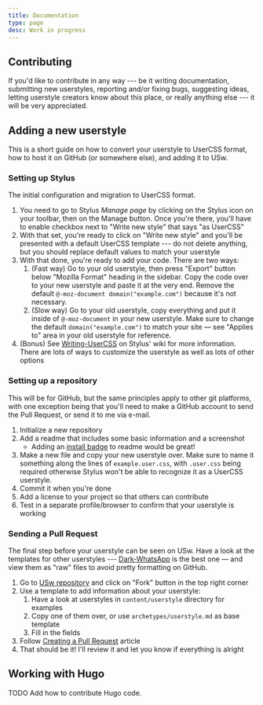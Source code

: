```yaml
---
title: Documentation
type: page
desc: Work in progress
---
```


## Contributing

If you'd like to contribute in any way --- be it writing documentation,
submitting new userstyles, reporting and/or fixing bugs, suggesting ideas,
letting userstyle creators know about this place, or really anything else ---
it will be very appreciated.


## Adding a new userstyle

This is a short guide on how to convert your userstyle to UserCSS format, how to
host it on GitHub (or somewhere else), and adding it to USw.


### Setting up Stylus

The initial configuration and migration to UserCSS format.

1. You need to go to Stylus _Manage page_ by clicking on the Stylus icon on your
   toolbar, then on the Manage button. Once you're there, you'll have to enable
   checkbox next to "Write new style" that says "as UserCSS"
2. With that set, you're ready to click on "Write new style" and you'll be
   presented with a default UserCSS template --- do not delete anything, but you
   should replace default values to match your userstyle
4. With that done, you're ready to add your code. There are two ways:
   1. (Fast way) Go to your old userstyle, then press "Export" button below
      "Mozilla Format" heading in the sidebar. Copy the code over to your new
      userstyle and paste it at the very end. Remove the default `@-moz-document
      domain("example.com")` because it's not necessary.
   2. (Slow way) Go to your old userstyle, copy everything and put it inside of
      `@-moz-document` in your new userstyle. Make sure to change the default
      `domain("example.com")` to match your site — see "Applies to" area in your
      old userstyle for reference.
5. (Bonus) See [Writing-UserCSS][] on Stylus' wiki for more information. There
   are lots of ways to customize the userstyle as well as lots of other options

[Writing-UserCSS]: https://github.com/openstyles/stylus/wiki/Writing-UserCSS


### Setting up a repository

This will be for GitHub, but the same principles apply to other git platforms,
with one exception being that you'll need to make a GitHub account to send the
Pull Request, or send it to me via e-mail.

1. Initialize a new repository
2. Add a readme that includes some basic information and a screenshot
   - Adding an [install badge][] to readme would be great!
3. Make a new file and copy your new userstyle over. Make sure to name it
   something along the lines of `example.user.css`, with `.user.css` being
   required otherwise Stylus won't be able to recognize it as a UserCSS
   userstyle.
4. Commit it when you're done
5. Add a license to your project so that others can contribute
6. Test in a separate profile/browser to confirm that your userstyle is working

[install badge]: https://github.com/openstyles/stylus/wiki/Writing-UserCSS#badges


### Sending a Pull Request

The final step before your userstyle can be seen on USw. Have a look at the
templates for other userstyles --- [Dark-WhatsApp][] is the best one — and view
them as "raw" files to avoid pretty formatting on GitHub.

1. Go to [USw repository][] and click on "Fork" button in the top right corner
2. Use a template to add information about your userstyle:
    1. Have a look at userstyles in `content/userstyle` directory for examples
    2. Copy one of them over, or use `archetypes/userstyle.md` as base template
    3. Fill in the fields
3. Follow [Creating a Pull Request][] article
4. That should be it! I'll review it and let you know if everything is alright

[USw repository]: https://github.com/vednoc/userstyles.world
[Creating a Pull Request]: https://docs.github.com/en/free-pro-team@latest/github/collaborating-with-issues-and-pull-requests/creating-a-pull-request#creating-the-pull-request
[Dark-WhatsApp]: https://github.com/vednoc/userstyles.world/blob/main/content/userstyle/dark-whatsapp.md


## Working with Hugo

TODO Add how to contribute Hugo code.
